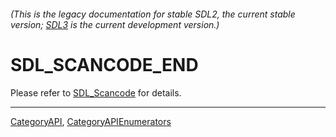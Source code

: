 ###### (This is the legacy documentation for stable SDL2, the current stable version; [SDL3](https://wiki.libsdl.org/SDL3/) is the current development version.)
# SDL_SCANCODE_END

Please refer to [SDL_Scancode](SDL_Scancode) for details.

----
[CategoryAPI](CategoryAPI), [CategoryAPIEnumerators](CategoryAPIEnumerators)

